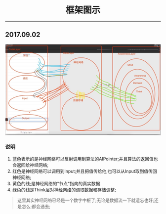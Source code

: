 # <center>框架图示</center>
***


## 2017.09.02

![](img/1.png)

### 说明

1. 蓝色表示的是神经网络可以反射调用到算法的AIPointer;并且算法的返回值也会返回给神经网络;
2. 红色是神经网络可以调用到Input;并且把值传给他;也可以从Input取到值传回神经网络;
3. 黄色的线;是神经网络的"节点"指向的真实数据
4. 绿色的线是Think层对神经网络的调取数据和存储调整;

> 这里其实神经网络已经是一个数字中枢了;无论是数据流一下就遗忘也好;还是怎么;都会通去;
